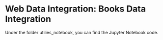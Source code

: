 # Web Data Integration: Books Data Integration

Under the folder utilies_notebook, you can find the Jupyter Notebook code. 

